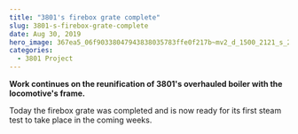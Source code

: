 ```yaml
---
title: "3801's firebox grate complete"
slug: 3801-s-firebox-grate-complete
date: Aug 30, 2019
hero_image: 367ea5_06f90338047943838035783ffe0f217b~mv2_d_1500_2121_s_2.jpg
categories:
  - 3801 Project
---
```



**Work continues on the reunification of 3801's overhauled boiler with the locomotive's frame.**

Today the firebox grate was completed and is now ready for its first steam test to take place in the coming weeks.
